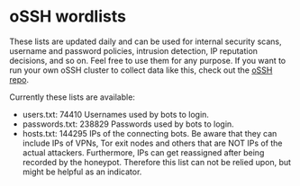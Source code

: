 # oSSH wordlists
These lists are updated daily and can be used for internal security scans, username and password policies, intrusion detection, IP reputation decisions, and so on. Feel free to use them for any purpose. If you want to run your own oSSH cluster to collect data like this, check out the [oSSH repo](https://github.com/toxyl/ossh).  

Currently these lists are available:  
- users.txt: 74410                                                                                                                                                                                                                                                                                                                                                                                                                             Usernames used by bots to login. 
- passwords.txt: 238829                                                                                                                                                                                                                                                                                                                                                                                                                             Passwords used by bots to login. 
- hosts.txt: 144295                                                                                                                                                                                                                                                                                                                                                                                                                             IPs of the connecting bots. Be aware that they can include IPs of VPNs, Tor exit nodes and others that are NOT IPs of the actual attackers. Furthermore, IPs can get reassigned after being recorded by the honeypot. Therefore this list can not be relied upon, but might be helpful as an indicator.
